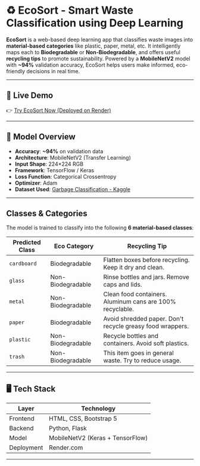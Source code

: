 # ♻️ EcoSort - Smart Waste Classification using Deep Learning

**EcoSort** is a web-based deep learning app that classifies waste images into **material-based categories** like plastic, paper, metal, etc. It intelligently maps each to **Biodegradable** or **Non-Biodegradable**, and offers useful **recycling tips** to promote sustainability. Powered by a **MobileNetV2** model with **~94%** validation accuracy, EcoSort helps users make informed, eco-friendly decisions in real time.

---

## 🔗 Live Demo

👉 [Try EcoSort Now (Deployed on Render)](https://ecosort-1dzm.onrender.com)  

---

## 🧠 Model Overview

- **Accuracy**: **~94%** on validation data
- **Architecture**: MobileNetV2 (Transfer Learning)
- **Input Shape**: 224×224 RGB
- **Framework**: TensorFlow / Keras
- **Loss Function**: Categorical Crossentropy
- **Optimizer**: Adam
- **Dataset Used**: [Garbage Classification - Kaggle](https://www.kaggle.com/datasets/mostafaabla/garbage-classification/data)

---

## Classes & Categories

The model is trained to classify into the following **6 material-based classes**:

| Predicted Class | Eco Category         | Recycling Tip |
|-----------------|----------------------|---------------|
| `cardboard`     | Biodegradable        | Flatten boxes before recycling. Keep it dry and clean. |
| `glass`         | Non-Biodegradable    | Rinse bottles and jars. Remove caps and lids. |
| `metal`         | Non-Biodegradable    | Clean food containers. Aluminum cans are 100% recyclable. |
| `paper`         | Biodegradable        | Avoid shredded paper. Don't recycle greasy food wrappers. |
| `plastic`       | Non-Biodegradable    | Recycle bottles and containers. Avoid soft plastics. |
| `trash`         | Non-Biodegradable    | This item goes in general waste. Try to reduce usage. |

---

## 🖥️ Tech Stack

| Layer       | Technology                  |
|-------------|------------------------------|
| Frontend    | HTML, CSS, Bootstrap 5       |
| Backend     | Python, Flask                |
| Model       | MobileNetV2 (Keras + TensorFlow) |
| Deployment  | Render.com                   |

---

